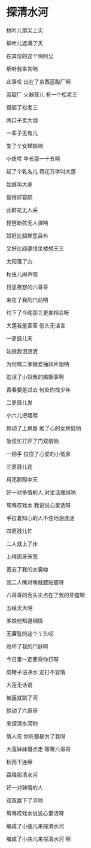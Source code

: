 # 探清水河

桃叶儿那尖上尖

柳叶儿遮满了天

在其位的这个明阿公

细听我来言呐

此事哎 出在了京西蓝靛厂啊

蓝靛厂 火器营儿 有一个松老三



提起了松老三

两口子卖大烟

一辈子无有儿

生了个女婵娟呐

小妞哎 年长那一十五啊

起了个乳名儿 荷花万字叫大莲



姑娘叫大莲

俊俏好容颜

此鲜花无人采

琵琶断弦无人弹呐

奴好比貂蝉思吕布

又好比阎婆惜坐楼想王三



太阳落了山

秋虫儿闹声喧

日思夜想的六哥哥

来在了我的门前呐

约下了今晚那三更来相会呀

大莲我羞答答 低头无话言



一更鼓儿天

姑娘我泪涟涟

为何俺二爹娘爱抽鸦片烟呐

耽误了小奴我的婚姻事啊

青春要是过去 何处你找少年



二更鼓儿发

小六儿把墙爬

惊动了上房屋 痴了心的女娇娃哟

急慌忙打开了门双扇呐

一把手 拉住了心爱的小冤家



三更鼓儿连

月亮那照中天

好一对多情的人 对坐话缠绵呐

鸳鸯哎戏水 我说说心里话呀

手拉着知心的人不住地泪涟涟



四更鼓儿忙 

二人就上了床 

上得那牙床宽 

宽去了我的衣裳呦 

我二人嘴对嘴就腮贴腮呀 

六哥哥的舌头尖点在了我的牙膛啊



五经天大明

爹娘他知道细情

无廉耻的这个丫头哎

败坏了我的门庭啊

今日里一定要将你打呀

皮鞭子沾凉水 定打不容情



大莲无话说

被逼就跳了河

惊动了六哥哥

来探清水河哟

情人哎 你死都是为了我呀

大莲妹妹慢点走 等等六哥哥



秋雨下连绵

霜降那清水河

好一对钟情的人

双双跳下了河哟

鸳鸯哎戏水说说心里话呀

编成了小曲儿来探清水河

编成了小曲儿来探清水河 啊